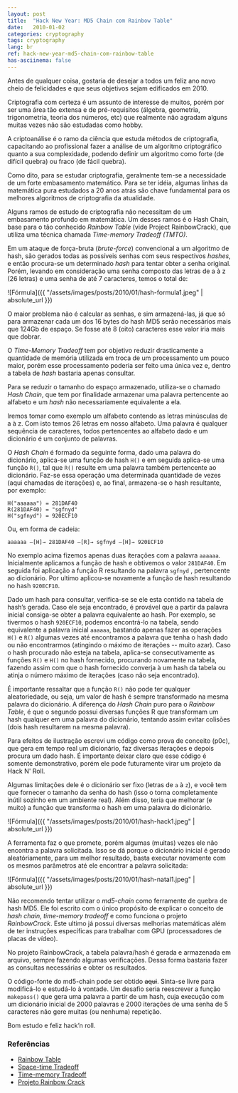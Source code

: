 ```yaml
---
layout: post
title:  "Hack New Year: MD5 Chain com Rainbow Table"
date:   2010-01-02
categories: cryptography
tags: cryptography
lang: br
ref: hack-new-year-md5-chain-com-rainbow-table
has-asciinema: false
---
```


Antes de qualquer coisa, gostaria de desejar a todos um feliz ano novo cheio de felicidades e que seus objetivos sejam edificados em 2010.

Criptografia com certeza é um assunto de interesse de muitos, porém por ser uma área tão extensa e de pré-requisitos (álgebra, geometria, trigonometria, teoria dos números, etc) que realmente não agradam alguns muitas vezes não são estudadas como hobby.

A criptoanálise é o ramo da ciência que estuda métodos de criptografia, capacitando ao profissional fazer a análise de um algoritmo criptográfico quanto a sua complexidade, podendo definir um algoritmo como forte (de difícil quebra) ou fraco (de fácil quebra).

Como dito, para se estudar criptografia, geralmente tem-se a necessidade de um forte embasamento matemático. Para se ter idéia, algumas linhas da matemática pura estudados a 20 anos atrás são chave fundamental para os melhores algoritmos de criptografia da atualidade.

Alguns ramos de estudo de criptografia não necessitam de um embasamento profundo em matemática. Um desses ramos é o Hash Chain, base para o tão conhecido _Rainbow Table_ (vide Project RainbowCrack), que utiliza uma técnica chamada _Time-memory Tradeoff (TMTO)_.

Em um ataque de força-bruta (_brute-force_) convencional a um algoritmo de hash, são gerados todas as possíveis senhas com seus respectivos _hashes_, e então procura-se um determinado _hash_ para tentar obter a senha original. Porém, levando em consideração uma senha composto das letras de a à z (26 letras) e uma senha de até 7 caracteres, temos o total de:

![Fórmula]({{ "/assets/images/posts/2010/01/hash-formula1.jpeg" | absolute_url }})

O maior problema não é calcular as senhas, e sim armazená-las, já que só para armazenar cada um dos 16 bytes do hash MD5 serão necessários mais que 124Gb de espaço. Se fosse até 8 (oito) caracteres esse valor iria mais que dobrar.

O _Time-Memory Tradeoff_ tem por objetivo reduzir drasticamente a quantidade de memória utilizada em troca de um processamento um pouco maior, porém esse processamento poderia ser feito uma única vez e, dentro a tabela de _hash_ bastaria apenas consultar.

Para se reduzir o tamanho do espaço armazenado, utiliza-se o chamado _Hash Chain_, que tem por finalidade armazenar uma palavra pertencente ao alfabeto e um _hash_ não necessariamente equivalente a ela.

Iremos tomar como exemplo um alfabeto contendo as letras minúsculas de a à z. Com isto temos 26 letras em nosso alfabeto. Uma palavra é qualquer sequência de caracteres, todos pertencentes ao alfabeto dado e um dicionário é um conjunto de palavras.

O _Hash Chain_ é formado da seguinte forma, dado uma palavra do dicionário, aplica-se uma função de hash `H()` e em seguida aplica-se uma função `R()`, tal que `R()` resulte em uma palavra também pertencente ao dicionário. Faz-se essa operação uma determinada quantidade de vezes (aqui chamadas de iterações) e, ao final, armazena-se o hash resultante, por exemplo:

```
H("aaaaaa") = 281DAF40
R(281DAF40) = "sgfnyd"
H("sgfnyd") = 920ECF10
```

Ou, em forma de cadeia:
```
aaaaaa —[H]→ 281DAF40 —[R]→ sgfnyd —[H]→ 920ECF10
```
No exemplo acima fizemos apenas duas iterações com a palavra `aaaaaa`. Inicialmente aplicamos a função de hash e obtivemos o valor `281DAF40`. Em seguida foi aplicação a função R resultando na palavra `sgfnyd` , pertencente ao dicionário. Por ultimo aplicou-se novamente a função de hash resultando no hash `920ECF10`.

Dado um hash para consultar, verifica-se se ele esta contido na tabela de hash’s gerada. Caso ele seja encontrado, é provável que a partir da palavra inicial consiga-se obter a palavra equivalente ao hash. Por exemplo, se tivermos o hash `920ECF10`, podemos encontrá-lo na tabela, sendo equivalente a palavra inicial `aaaaaa`, bastando apenas fazer as operações `H()` e `R()` algumas vezes até encontramos a palavra que tenha o hash dado ou não encontrarmos (atingindo o máximo de iterações -- muito azar). Caso o hash procurado não esteja na tabela, aplica-se consecutivamente as funções `R()` e `H()` no hash fornecido, procurando novamente na tabela, fazendo assim com que o hash fornecido converja à um hash da tabela ou atinja o número máximo de iterações (caso não seja encontrado).

É importante ressaltar que a função `R()` não pode ter qualquer aleatoriedade, ou seja, um valor de hash é sempre transformado na mesma palavra do dicionário. A diferença do _Hash Chain_ puro para o _Rainbow Table_, é que o segundo possui diversas funções R que transformam um hash qualquer em uma palavra do dicionário, tentando assim evitar colisões (dois hash resultarem na mesma palavra).

Para efeitos de ilustração escrevi um código como prova de conceito (p0c), que gera em tempo real um dicionário, faz diversas iterações e depois procura um dado hash. É importante deixar claro que esse código é somente demonstrativo, porém ele pode futuramente virar um projeto da Hack N' Roll. 

Algumas limitações dele é o dicionário ser fixo (letras de `a` à `z`), e você tem que fornecer o tamanho da senha do hash (isso o torna completamente inútil sozinho em um ambiente real). Além disso, teria que melhorar (e muito) a função que transforma o hash em uma palavra do dicionário.

![Fórmula]({{ "/assets/images/posts/2010/01/hash-hack1.jpeg" | absolute_url }})

A ferramenta faz o que promete, porém algumas (muitas) vezes ele não encontra a palavra solicitada. Isso se dá porque o dicionário inicial é gerado aleatóriamente, para um melhor resultado, basta executar novamente com os mesmos parâmetros até ele encontrar a palavra solicitada:

![Fórmula]({{ "/assets/images/posts/2010/01/hash-natal1.jpeg" | absolute_url }})

Não recomendo tentar utilizar o _md5-chain_ como ferramente de quebra de hash MD5. Ele foi escrito com o único propósito de explicar o conceito de _hash chain_, _time-memory tradeoff_ e como funciona o projeto _RainbowCrack_. Este ultimo já possui diversas melhorias matemáticas além de ter instruções específicas para trabalhar com GPU (processadores de placas de vídeo).

No projeto RainbowCrack, a tabela palavra/hash é gerada e armazenada em arquivo, sempre fazendo algumas verificações. Dessa forma bastaria fazer as consultas necessárias e obter os resultados.

O código-fonte do md5-chain pode ser obtido <s>aqui</s>. Sinta-se livre para modificá-lo e estudá-lo à vontade. Um desafio seria reescrever a função `makepass()` que gera uma palavra a partir de um hash, cuja execução com um dicionário inicial de 2000 palavras e 2000 iterações de uma senha de 5 caracteres não gere muitas (ou nenhuma) repetição.

Bom estudo e feliz hack’n roll.

### Referências
- [Rainbow Table](https://en.wikipedia.org/wiki/Rainbow_table)
- [Space-time Tradeoff](https://en.wikipedia.org/wiki/Space-time_tradeoff)
- [Time-memory Tradeoff](https://www.cs.sjsu.edu/faculty/stamp/RUA/TMTO.pdf)
- [Projeto Rainbow Crack](https://project-rainbowcrack.com/)